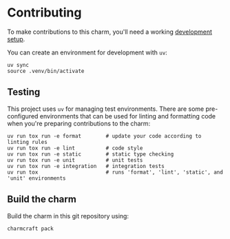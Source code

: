 # Contributing

To make contributions to this charm, you'll need a working
[development setup](https://documentation.ubuntu.com/juju/3.6/howto/manage-your-deployment/#set-up-your-deployment-local-testing-and-development).

You can create an environment for development with `uv`:

```shell
uv sync
source .venv/bin/activate
```

## Testing

This project uses `uv` for managing test environments. There are some pre-configured environments
that can be used for linting and formatting code when you're preparing contributions to the charm:

```shell
uv run tox run -e format        # update your code according to linting rules
uv run tox run -e lint          # code style
uv run tox run -e static        # static type checking
uv run tox run -e unit          # unit tests
uv run tox run -e integration   # integration tests
uv run tox                      # runs 'format', 'lint', 'static', and 'unit' environments
```

## Build the charm

Build the charm in this git repository using:

```shell
charmcraft pack
```

<!-- You may want to include any contribution/style guidelines in this document>
